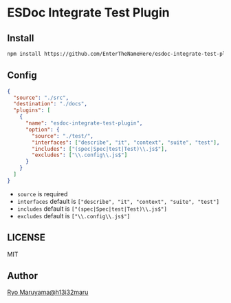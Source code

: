 # ESDoc Integrate Test Plugin
## Install
```bash
npm install https://github.com/EnterTheNameHere/esdoc-integrate-test-plugin.git
```

## Config
```json
{
  "source": "./src",
  "destination": "./docs",
  "plugins": [
    {
      "name": "esdoc-integrate-test-plugin",
      "option": {
        "source": "./test/",
        "interfaces": ["describe", "it", "context", "suite", "test"],
        "includes": ["(spec|Spec|test|Test)\\.js$"],
        "excludes": ["\\.config\\.js$"]
      }
    }
  ]
}
```

- `source` is required
- `interfaces` default is `["describe", "it", "context", "suite", "test"]`
- `includes` default is `["(spec|Spec|test|Test)\\.js$"]`
- `excludes` default is `["\\.config\\.js$"]`

## LICENSE
MIT

## Author
[Ryo Maruyama@h13i32maru](https://github.com/h13i32maru)

